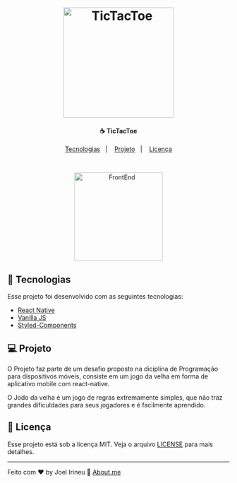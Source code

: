 <h1 align="center">
    <img alt="TicTacToe" title="TicTacToe" src="https://user-images.githubusercontent.com/33061906/81969885-031d4f00-95f5-11ea-9075-36eea18ad2d8.png" width="250px" />
</h1>

<h4 align="center">
  ☕ TicTacToe
</h4>

<p align="center">
  <a href="#rocket-tecnologias">Tecnologias</a>&nbsp;&nbsp;&nbsp;|&nbsp;&nbsp;&nbsp;
  <a href="#-projeto">Projeto</a>&nbsp;&nbsp;&nbsp;|&nbsp;&nbsp;&nbsp;
  <a href="#memo-licença">Licença</a>
</p>

<br>

<p align="center">
  <img alt="FrontEnd" src="https://user-images.githubusercontent.com/33061906/81969135-d87ec680-95f3-11ea-8ebe-19d51938190b.gif" width="200px">
</p>

## :rocket: Tecnologias

Esse projeto foi desenvolvido com as seguintes tecnologias:

- [React Native](https://reactnative.dev/)
- [Vanilla JS](https://www.w3schools.com/js/)
- [Styled-Components](https://styled-components.com/)

## 💻 Projeto

O Projeto faz parte de um desafio proposto na diciplina de Programação para dispositivos móveis, consiste em um jogo da velha em forma de aplicativo mobile com react-native.

O Jodo da velha é um jogo de regras extremamente simples, que não traz grandes dificuldades para seus jogadores e é facilmente aprendido.


## :memo: Licença

Esse projeto está sob a licença MIT. Veja o arquivo [LICENSE](LICENSE.md) para mais detalhes.

---

Feito com ♥ by Joel Irineu :wave: [About.me](https://about.me/joel.irineu/getstarted)